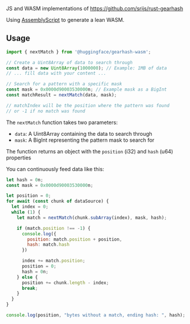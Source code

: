 JS and WASM implementations of https://github.com/srijs/rust-gearhash

Using [AssemblyScript](https://www.assemblyscript.org/) to generate a lean WASM.

## Usage

```javascript
import { nextMatch } from '@huggingface/gearhash-wasm';

// Create a Uint8Array of data to search through
const data = new Uint8Array(1000000); // Example: 1MB of data
// ... fill data with your content ...

// Search for a pattern with a specific mask
const mask = 0x0000d90003530000n; // Example mask as a BigInt
const matchResult = nextMatch(data, mask);

// matchIndex will be the position where the pattern was found
// or -1 if no match was found
```

The `nextMatch` function takes two parameters:
- `data`: A Uint8Array containing the data to search through
- `mask`: A BigInt representing the pattern mask to search for

The function returns an object with the `position` (i32) and `hash` (u64) properties

You can continuously feed data like this:

```javascript
let hash = 0n;
const mask = 0x0000d90003530000n;

let position = 0;
for await (const chunk of dataSource) {
  let index = 0;
  while (1) {
    let match = nextMatch(chunk.subArray(index), mask, hash);

    if (match.position !== -1) {
      console.log({
        position: match.position + position,
        hash: match.hash
      })

      index += match.position;
      position = 0;
      hash = 0n;
    } else {
      position += chunk.length - index;
      break;
    }
  }
}

console.log(position, "bytes without a match, ending hash: ", hash);
```
